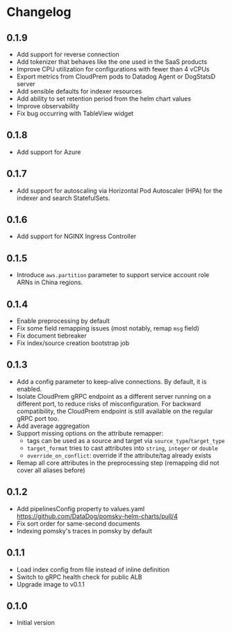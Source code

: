 # Changelog

## 0.1.9

* Add support for reverse connection
* Add tokenizer that behaves like the one used in the SaaS products
* Improve CPU utilization for configurations with fewer than 4 vCPUs
* Export metrics from CloudPrem pods to Datadog Agent or DogStatsD server
* Add sensible defaults for indexer resources
* Add ability to set retention period from the helm chart values
* Improve observability
* Fix bug occurring with TableView widget

## 0.1.8

* Add support for Azure

## 0.1.7

* Add support for autoscaling via Horizontal Pod Autoscaler (HPA) for the indexer and search StatefulSets.

## 0.1.6

* Add support for NGINX Ingress Controller

## 0.1.5

* Introduce `aws.partition` parameter to support service account role ARNs in China regions.

## 0.1.4

* Enable preprocessing by default
* Fix some field remapping issues (most notably, remap `msg` field)
* Fix document tiebreaker
* Fix index/source creation bootstrap job

## 0.1.3

* Add a config parameter to keep-alive connections. By default, it is enabled.
* Isolate CloudPrem gRPC endpoint as a different server running on a different port, to reduce risks of misconfiguration.
For backward compatibility, the CloudPrem endpoint is still available on the regular gRPC port too.
* Add average aggregation
* Support missing options on the attribute remapper:
    * tags can be used as a source and target via `source_type`/`target_type`
    * `target_format` tries to cast attributes into `string`, `integer` or `double`
    * `override_on_conflict`: override if the attribute/tag already exists
* Remap all core attributes in the preprocessing step (remapping did not cover all aliases before)

## 0.1.2

* Add pipelinesConfig property to values.yaml https://github.com/DataDog/pomsky-helm-charts/pull/4
* Fix sort order for same-second documents
* Indexing pomsky's traces in pomsky by default

## 0.1.1

* Load index config from file instead of inline definition
* Switch to gRPC health check for public ALB
* Upgrade image to v0.1.1

## 0.1.0

* Initial version

